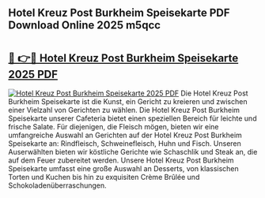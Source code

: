 ## Hotel Kreuz Post Burkheim Speisekarte PDF Download Online 2025 m5qcc

# <h2><a href="http://gcb2zu.nevu.top/?p=Hotel+Kreuz+Post+Burkheim+Speisekarte">🔗 👉🔴 Hotel Kreuz Post Burkheim Speisekarte 2025 PDF</a></h2>

[![Hotel Kreuz Post Burkheim Speisekarte 2025 PDF](https://i.imgur.com/dBaPXMq.png)](http://gcb2zu.nevu.top/?p=Hotel+Kreuz+Post+Burkheim+Speisekarte)
Die Hotel Kreuz Post Burkheim Speisekarte ist die Kunst, ein Gericht zu kreieren und zwischen einer Vielzahl von Gerichten zu wählen. Die Hotel Kreuz Post Burkheim Speisekarte unserer Cafeteria bietet einen speziellen Bereich für leichte und frische Salate. Für diejenigen, die Fleisch mögen, bieten wir eine umfangreiche Auswahl an Gerichten auf der Hotel Kreuz Post Burkheim Speisekarte an: Rindfleisch, Schweinefleisch, Huhn und Fisch. Unseren Auserwählten bieten wir köstliche Gerichte wie Schaschlik und Steak an, die auf dem Feuer zubereitet werden. Unsere Hotel Kreuz Post Burkheim Speisekarte umfasst eine große Auswahl an Desserts, von klassischen Torten und Kuchen bis hin zu exquisiten Crème Brûlée und Schokoladenüberraschungen.
